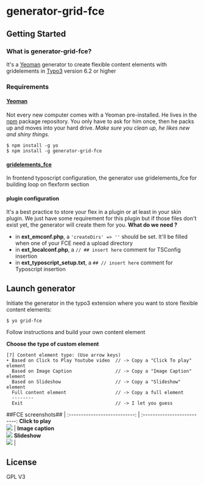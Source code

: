 # generator-grid-fce

## Getting Started

### What is generator-grid-fce?

It's a [Yeoman][1] generator to create flexible content elements with gridelements in [Typo3][2] version 6.2 or higher

### Requirements ###
#### [Yeoman][3] ####
Not every new computer comes with a Yeoman pre-installed. He lives in the [npm](https://npmjs.org) package repository. You only have to ask for him once, then he packs up and moves into your hard drive. *Make sure you clean up, he likes new and shiny things.*

```
$ npm install -g yo
$ npm install -g generator-grid-fce
```

#### [gridelements_fce][4] ####
In frontend typoscript configuration, the generator use gridelements_fce for building loop on flexform section

#### plugin configuration ####
It's a best practice to store your flex in a plugin or at least in your skin plugin. We just have some requirement for this plugin but if those files don't exist yet, the generator will create them for you.
**What do we need ?**
 - in **ext_emconf.php**, a `'createDirs' => ''` should be set. It'll be filled when one of your FCE need a upload directory
 - in **ext_localconf.php**, a `// ## insert here` comment for TSConfig insertion
 - in **ext_typoscript_setup.txt**, a `## // insert here` comment for Typoscript insertion


## Launch generator ##
Initiate the generator in the typo3 extension where you want to store  flexible content elements:

```
$ yo grid-fce
```

Follow instructions and build your own content element

**Choose the type of custom element**
```
[?] Content element type: (Use arrow keys)
‣ Based on Click to Play Youtube video  // -> Copy a "Click To play" element
  Based on Image Caption                // -> Copy a "Image Caption" element
  Based on Slideshow                    // -> Copy a "Slideshow" element
  Full content element                  // -> Copy a full element
  --------
  Exit                                  // -> I let you guess
```

##FCE screenshots##
                              |
:---------------------------: | :--------------------------:
**Click to play**<br />![][5] | **Image caption**<br >![][6]
**Slideshow**<br />![][7]     |

## License ##
GPL V3

  [1]: http://yeoman.io
  [2]: http://typo3.org/
  [3]: http://yeoman.io
  [4]: http://typo3.org/extensions/repository/view/gridelements
  [5]: https://raw.githubusercontent.com/Inouit/generator-grid-fce/screenshots/screenshots/clickToPlay.jpg
  [6]: https://raw.githubusercontent.com/Inouit/generator-grid-fce/screenshots/screenshots/imageCaption.jpg
  [7]: https://raw.githubusercontent.com/Inouit/generator-grid-fce/screenshots/screenshots/slideshow.jpg